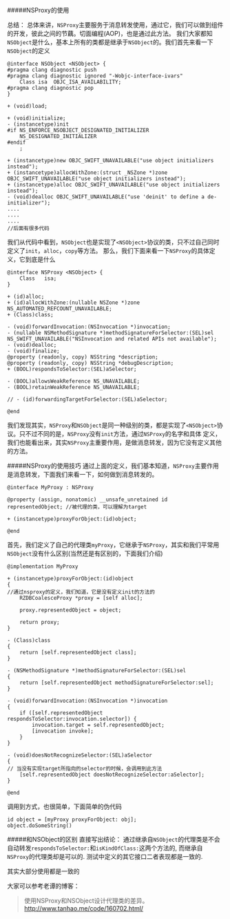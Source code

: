 #####NSProxy的使用

总结：
总体来讲，`NSProxy`主要服务于消息转发使用，通过它，我们可以做到组件的开发，彼此之间的节藕。切面编程(AOP)，也是通过此方法。
我们大家都知`NSObject`是什么，基本上所有的类都是继承于`NSObject`的。我们首先来看一下`NSObject`的定义
```
@interface NSObject <NSObject> {
#pragma clang diagnostic push
#pragma clang diagnostic ignored "-Wobjc-interface-ivars"
    Class isa  OBJC_ISA_AVAILABILITY;
#pragma clang diagnostic pop
}

+ (void)load;

+ (void)initialize;
- (instancetype)init
#if NS_ENFORCE_NSOBJECT_DESIGNATED_INITIALIZER
    NS_DESIGNATED_INITIALIZER
#endif
    ;

+ (instancetype)new OBJC_SWIFT_UNAVAILABLE("use object initializers instead");
+ (instancetype)allocWithZone:(struct _NSZone *)zone OBJC_SWIFT_UNAVAILABLE("use object initializers instead");
+ (instancetype)alloc OBJC_SWIFT_UNAVAILABLE("use object initializers instead");
- (void)dealloc OBJC_SWIFT_UNAVAILABLE("use 'deinit' to define a de-initializer");
....
....
....
//后面有很多代码
```
我们从代码中看到，`NSObject`也是实现了`<NSObject>`协议的类，只不过自己同时定义了`init`，`alloc`，`copy`等方法。
那么，我们下面来看一下`NSProxy`的具体定义，它到底是什么
```
@interface NSProxy <NSObject> {
    Class	isa;
}

+ (id)alloc;
+ (id)allocWithZone:(nullable NSZone *)zone NS_AUTOMATED_REFCOUNT_UNAVAILABLE;
+ (Class)class;

- (void)forwardInvocation:(NSInvocation *)invocation;
- (nullable NSMethodSignature *)methodSignatureForSelector:(SEL)sel NS_SWIFT_UNAVAILABLE("NSInvocation and related APIs not available");
- (void)dealloc;
- (void)finalize;
@property (readonly, copy) NSString *description;
@property (readonly, copy) NSString *debugDescription;
+ (BOOL)respondsToSelector:(SEL)aSelector;

- (BOOL)allowsWeakReference NS_UNAVAILABLE;
- (BOOL)retainWeakReference NS_UNAVAILABLE;

// - (id)forwardingTargetForSelector:(SEL)aSelector;

@end
```
我们发现其实，`NSProxy`和`NSObject`是同一种级别的类，都是实现了`<NSObject>`协议。只不过不同的是，`NSProxy`没有`init`方法，通过`NSProxy`的名字和具体 定义，我们也能看出来，其实`NSProxy`主重要作用，是做消息转发，因为它没有定义其他的方法。

#####NSProxy的使用技巧
通过上面的定义，我们基本知道，`NSProxy`主要作用是消息转发，下面我们来看一下，如何做到消息转发的。
```
@interface MyProxy : NSProxy

@property (assign, nonatomic) __unsafe_unretained id representedObject; //被代理的类，可以理解为target

+ (instancetype)proxyForObject:(id)object;

@end
```
首先，我们定义了自己的代理类`myProxy`，它继承于`NSProxy`，其实和我们平常用`NSObject`没有什么区别(当然还是有区别的，下面我们介绍)
```
@implementation MyProxy

+ (instancetype)proxyForObject:(id)object
{
//通过nsproxy的定义，我们知道，它是没有定义init的方法的
    RZDBCoalesceProxy *proxy = [self alloc];
    
    proxy.representedObject = object;

    return proxy;
}

- (Class)class
{
    return [self.representedObject class];
}

- (NSMethodSignature *)methodSignatureForSelector:(SEL)sel
{
    return [self.representedObject methodSignatureForSelector:sel];
}

- (void)forwardInvocation:(NSInvocation *)invocation
{
	if ([self.representedObject respondsToSelector:invocation.selector]) {
		invocation.target = self.representedObject;
	    [invocation invoke];
	}
}

- (void)doesNotRecognizeSelector:(SEL)aSelector
{
// 当没有实现target所指向的selector的时候，会调用到此方法
	[self.representedObject doesNotRecognizeSelector:aSelector];
}

@end
```
调用到方式，也很简单，下面简单的伪代码
```
id object = [myProxy proxyForObject: obj];
object.doSomeString()
```

#####和NSObject的区别
直接写出结论：
通过继承自`NSObject`的代理类是不会自动转发`respondsToSelector:`和`isKindOfClass:`这两个方法的, 而继承自`NSProxy`的代理类却是可以的. 测试<NSObject>中定义的其它接口二者表现都是一致的.

其实大部分使用都是一致的

大家可以参考老谭的博客：
>使用NSProxy和NSObject设计代理类的差异。http://www.tanhao.me/code/160702.html/




